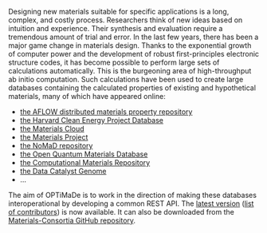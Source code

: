 <link rel="stylesheet" type="text/css" href="/css/main.css">

Designing new materials suitable for specific applications is a long, complex, and costly process.
Researchers think of new ideas based on intuition and experience.
Their synthesis and evaluation require a tremendous amount of trial and error.
In the last few years, there has been a major game change in materials design.
Thanks to the exponential growth of computer power and the development of
robust first-principles electronic structure codes, it has become possible to perform
large sets of calculations automatically.
This is the burgeoning area of high-throughput ab initio computation.
Such calculations have been used to create large databases containing the calculated
properties of existing and hypothetical materials, many of which have appeared online:

- [the AFLOW distributed materials property repository](http://aflowlib.org/)
- [the Harvard Clean Energy Project Database](http://molecularspace.org/)
- [the Materials Cloud](http://materialscloud.org/)
- [the Materials Project](http://materialsproject.org/)
- [the NoMaD repository](http://nomad-repository.eu/)
- [the Open Quantum Materials Database](http://oqmd.org/)
- [the Computational Materials Repository](http://cmr.fysik.dtu.dk/)
- [the Data Catalyst Genome](http://suncat.stanford.edu/)
- ...

The aim of OPTiMaDe is to work in the direction of making these databases interoperational
by developing a common REST API.
The <a href="https://github.com/Materials-Consortia/OPTiMaDe/blob/develop/optimade.md" target="_blank">latest version</a>
(<a href="https://github.com/Materials-Consortia/OPTiMaDe/blob/develop/AUTHORS" target="_blank">list of contributors</a>)
is now available.
It can also be downloaded from the
<a href="https://github.com/Materials-Consortia" target="_blank">Materials-Consortia GitHub repository</a>.
